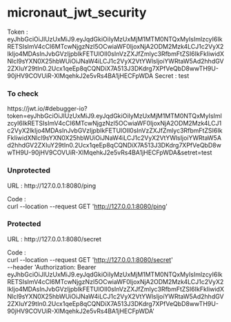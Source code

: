 # micronaut_jwt_security

Token : \
eyJhbGciOiJIUzUxMiJ9.eyJqdGkiOiIyMzUxMjM1MTM0NTQxMyIsImlzcyI6IkRETSIsImV4cCI6MTcwNjgzNzI5OCwiaWF0IjoxNjA2ODM2Mzk4LCJ1c2VyX2lkIjo4MDAsInJvbGVzIjpbIkFETUlOIl0sInVzZXJfZmlyc3RfbmFtZSI6IkFkIiwidXNlcl9sYXN0X25hbWUiOiJNaW4iLCJ1c2VyX2VtYWlsIjoiYWRtaW5Ad2hhdGV2ZXIuY29tIn0.2Ucx1qeEp8qCQNDiX7A513J3DKdrg7XPfVeQbD8wwTH9U-90jHV9COVUiR-XlMqehkJ2e5vRs4BA1jHECFpWDA
Secret : test

<h3>To check</h3>
https://jwt.io/#debugger-io?token=eyJhbGciOiJIUzUxMiJ9.eyJqdGkiOiIyMzUxMjM1MTM0NTQxMyIsImlzcyI6IkRETSIsImV4cCI6MTcwNjgzNzI5OCwiaWF0IjoxNjA2ODM2Mzk4LCJ1c2VyX2lkIjo4MDAsInJvbGVzIjpbIkFETUlOIl0sInVzZXJfZmlyc3RfbmFtZSI6IkFkIiwidXNlcl9sYXN0X25hbWUiOiJNaW4iLCJ1c2VyX2VtYWlsIjoiYWRtaW5Ad2hhdGV2ZXIuY29tIn0.2Ucx1qeEp8qCQNDiX7A513J3DKdrg7XPfVeQbD8wwTH9U-90jHV9COVUiR-XlMqehkJ2e5vRs4BA1jHECFpWDA&setret=test

<h3>Unprotected</h3>
URL : http://127.0.0.1:8080/ping

Code : \
curl --location --request GET 'http://127.0.0.1:8080/ping'

<H3>Protected</h3>
URL : http://127.0.0.1:8080/secret

Code : \
curl --location --request GET 'http://127.0.0.1:8080/secret' \
--header 'Authorization: Bearer eyJhbGciOiJIUzUxMiJ9.eyJqdGkiOiIyMzUxMjM1MTM0NTQxMyIsImlzcyI6IkRETSIsImV4cCI6MTcwNjgzNzI5OCwiaWF0IjoxNjA2ODM2Mzk4LCJ1c2VyX2lkIjo4MDAsInJvbGVzIjpbIkFETUlOIl0sInVzZXJfZmlyc3RfbmFtZSI6IkFkIiwidXNlcl9sYXN0X25hbWUiOiJNaW4iLCJ1c2VyX2VtYWlsIjoiYWRtaW5Ad2hhdGV2ZXIuY29tIn0.2Ucx1qeEp8qCQNDiX7A513J3DKdrg7XPfVeQbD8wwTH9U-90jHV9COVUiR-XlMqehkJ2e5vRs4BA1jHECFpWDA'

